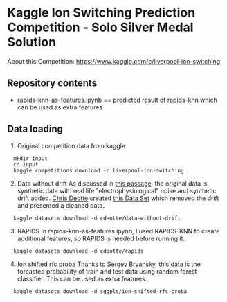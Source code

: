 # Kaggle Ion Switching Prediction Competition - Solo Silver Medal Solution
About this Competition: https://www.kaggle.com/c/liverpool-ion-switching
## Repository contents
* rapids-knn-as-features.ipynb == predicted result of rapids-knn which can be used as extra features
## Data loading
1. Original competition data from kaggle
```
  mkdir input
  cd input
  kaggle competitions download -c liverpool-ion-switching
```
2. Data without drift
As discussed in [this passage](https://www.kaggle.com/c/liverpool-ion-switching/discussion/133874), the original data is synthetic data with real life "electrophysiological" noise and synthetic drift added. [Chris Deotte](https://www.kaggle.com/cdeotte) created [this Data Set](https://www.kaggle.com/cdeotte/data-without-drift) which removed the drift and presented a cleaned data.
```
  kaggle datasets download -d cdeotte/data-without-drift
```
3. RAPIDS
In rapids-knn-as-features.ipynb, I used RAPIDS-KNN to create additional features, so RAPIDS is needed before running it.
```
  kaggle datasets download -d cdeotte/rapids
```
4. Ion shifted rfc proba
Thanks to [Sergey Bryansky](https://www.kaggle.com/sggpls/competitions), [this data](https://www.kaggle.com/sggpls/ion-shifted-rfc-proba) is the forcasted probability of train and test data using random forest classifier. This can be used as extra features.
```
  kaggle datasets download -d sggpls/ion-shifted-rfc-proba
```
